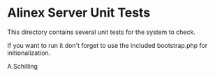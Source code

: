 Alinex Server Unit Tests
========================

This directory contains several unit tests for the system to check.

If you want to run it don't forget to use the included bootstrap.php for
initionalization.

A.Schilling
